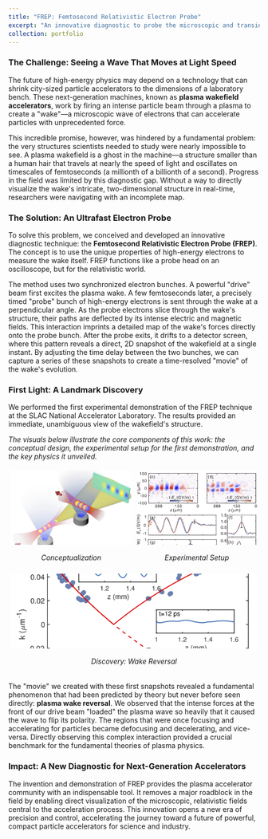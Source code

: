```yaml
---
title: "FREP: Femtosecond Relativistic Electron Probe"
excerpt: "An innovative diagnostic to probe the microscopic and transient plasma wakefields with micrometer and femtosecond spatialtemporal resolution. <br/><img src='/images/FREP_concept_visualization.png' height='200px'>"
collection: portfolio
---
```


### The Challenge: Seeing a Wave That Moves at Light Speed

The future of high-energy physics may depend on a technology that can shrink city-sized particle accelerators to the dimensions of a laboratory bench. These next-generation machines, known as **plasma wakefield accelerators**, work by firing an intense particle beam through a plasma to create a "wake"—a microscopic wave of electrons that can accelerate particles with unprecedented force.

This incredible promise, however, was hindered by a fundamental problem: the very structures scientists needed to study were nearly impossible to see. A plasma wakefield is a ghost in the machine—a structure smaller than a human hair that travels at nearly the speed of light and oscillates on timescales of femtoseconds (a millionth of a billionth of a second). Progress in the field was limited by this diagnostic gap. Without a way to directly visualize the wake's intricate, two-dimensional structure in real-time, researchers were navigating with an incomplete map.

### The Solution: An Ultrafast Electron Probe

To solve this problem, we conceived and developed an innovative diagnostic technique: the **Femtosecond Relativistic Electron Probe (FREP)**. The concept is to use the unique properties of high-energy electrons to measure the wake itself. FREP functions like a probe head on an oscilloscope, but for the relativistic world.

The method uses two synchronized electron bunches. A powerful "drive" beam first excites the plasma wake. A few femtoseconds later, a precisely timed "probe" bunch of high-energy electrons is sent through the wake at a perpendicular angle. As the probe electrons slice through the wake's structure, their paths are deflected by its intense electric and magnetic fields. This interaction imprints a detailed map of the wake's forces directly onto the probe bunch. After the probe exits, it drifts to a detector screen, where this pattern reveals a direct, 2D snapshot of the wakefield at a single instant. By adjusting the time delay between the two bunches, we can capture a series of these snapshots to create a time-resolved "movie" of the wake's evolution.

### First Light: A Landmark Discovery

We performed the first experimental demonstration of the FREP technique at the SLAC National Accelerator Laboratory. The results provided an immediate, unambiguous view of the wakefield's structure.

*The visuals below illustrate the core components of this work: the conceptual design, the experimental setup for the first demonstration, and the key physics it unveiled.*

<div style="display: flex; flex-wrap: wrap; justify-content: space-between; align-items: stretch; text-align: center;">
  <div style="flex: 1; min-width: 200px; padding: 5px;">
    <img src="/images/FREP_concept_visualization.png" alt="FREP Concept" style="width: 100%; height: 150px; object-fit: cover;">
    <p><em>Conceptualization</em></p>
  </div>
  <div style="flex: 1; min-width: 200px; padding: 5px;">
    <img src="/images/FREP_wake_snapshots.png" alt="Snapshots of the wakefield" style="width: 100%; height: 150px; object-fit: cover;">
    <p><em>Experimental Setup</em></p>
  </div>
  <div style="flex: 1; min-width: 200px; padding: 5px;">
    <img src="/images/FREP_wake_reversal.png" alt="Wake reversal in a density upramp" style="width: 100%; height: 150px; object-fit: cover;">
    <p><em>Discovery: Wake Reversal</em></p>
  </div>
</div>

The "movie" we created with these first snapshots revealed a fundamental phenomenon that had been predicted by theory but never before seen directly: **plasma wake reversal**. We observed that the intense forces at the front of our drive beam "loaded" the plasma wave so heavily that it caused the wave to flip its polarity. The regions that were once focusing and accelerating for particles became defocusing and decelerating, and vice-versa. Directly observing this complex interaction provided a crucial benchmark for the fundamental theories of plasma physics.

### Impact: A New Diagnostic for Next-Generation Accelerators

The invention and demonstration of FREP provides the plasma accelerator community with an indispensable tool. It removes a major roadblock in the field by enabling direct visualization of the microscopic, relativistic fields central to the acceleration process. This innovation opens a new era of precision and control, accelerating the journey toward a future of powerful, compact particle accelerators for science and industry.
